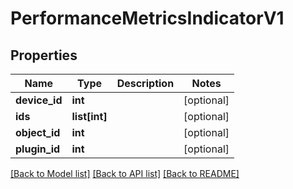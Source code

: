 # PerformanceMetricsIndicatorV1

## Properties
Name | Type | Description | Notes
------------ | ------------- | ------------- | -------------
**device_id** | **int** |  | [optional] 
**ids** | **list[int]** |  | [optional] 
**object_id** | **int** |  | [optional] 
**plugin_id** | **int** |  | [optional] 

[[Back to Model list]](../README.md#documentation-for-models) [[Back to API list]](../README.md#documentation-for-api-endpoints) [[Back to README]](../README.md)


